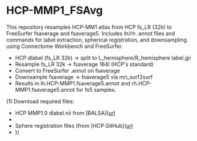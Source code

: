 # HCP-MMP1_FSAvg
This repository resamples HCP-MM1 atlas from HCP fs_LR (32k) to FreeSurfer fsaverage and fsaverage5. Includes lh/rh .annot files and commands for label extraction, spherical registration, and downsampling using Connectome Workbench and FreeSurfer.

* HCP dlabel (fs_LR 32k) → split to L_hemisphere/R_hemisphere label.gii
* Resample fs_LR 32k → fsaverage 164l (HCP's standard)
* Convert to FreeSurfer .annot on fsaverage
* Downsample fsaverage → fsaverage5 via mri_surf2surf
* Results in lh.HCP-MMP1.fsaverage5.annot and rh.HCP-MMP1.fsaverage5.annot for fs5 samples.

(1) Download required files:
* HCP MMP1.0 dlabel.nii from [BALSA]([url](https://balsa.wustl.edu/WN56)
* 
* Sphere registration files (from [HCP GitHub]([url](https://github.com/Washington-University/HCPpipelines/tree/master/global/templates/standard_mesh_atlases)
* ))





  
